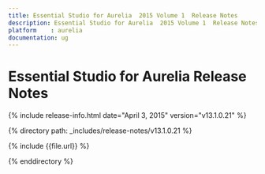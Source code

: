 ```yaml
---
title: Essential Studio for Aurelia  2015 Volume 1  Release Notes  
description: Essential Studio for Aurelia  2015 Volume 1  Release Notes  
platform	: aurelia
documentation: ug
---
```


# Essential Studio for Aurelia  Release Notes  

{% include release-info.html date="April 3, 2015"  version="v13.1.0.21" %} 


{% directory path: _includes/release-notes/v13.1.0.21 %}

{% include {{file.url}} %}

{% enddirectory %}